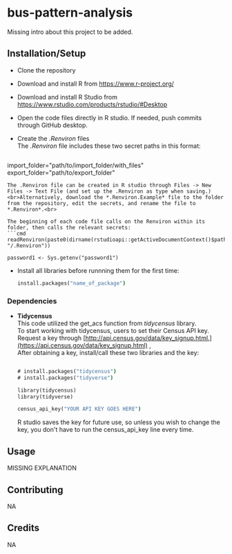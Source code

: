 # bus-pattern-analysis

Missing intro about this project to be added. 

## Installation/Setup

- Clone the repository
- Download and install R from https://www.r-project.org/
- Download and install R Studio from https://www.rstudio.com/products/rstudio/#Desktop
- Open the code files directly in R studio. If needed, push commits through GitHub desktop.
- Create the *.Renviron* files <br>
  The *.Renviron* file includes these two secret paths in this format:
  
  ```cmd
  
import_folder="path/to/import_folder/with_files"
export_folder="path/to/export_folder"

  ```
  The .Renviron file can be created in R studio through Files -> New Files -> Text File (and set up the .Renviron as type when saving.) <br>Alternatively, download the *.Renviron.Example* file to the folder from the repository, edit the secrets, and rename the file to *.Renviron*.<br>

  The beginning of each code file calls on the Renviron within its folder, then calls the relevant secrets:
  ```cmd
  readRenviron(paste0(dirname(rstudioapi::getActiveDocumentContext()$path), "/.Renviron"))

  password1 <- Sys.getenv("password1")
  ```
  
- Install all libraries before runnning them for the first time:
  ```cmd
  install.packages("name_of_package")
  ```
### Dependencies

- **Tidycensus** <br>
  This code utilized the get_acs function from *tidycensus* library. <br>
  To start working with tidycensus, users to set their Census API key. Request a key through [http://api.census.gov/data/key_signup.html.](https://api.census.gov/data/key_signup.html) ,<br>
  After obtaining a key, install/call these two libraries and the key:

  ```cmd
  
  # install.packages("tidycensus")
  # install.packages("tidyverse")
  
  library(tidycensus)
  library(tidyverse)
  
  census_api_key("YOUR API KEY GOES HERE")
  ```
  R studio saves the key for future use, so unless you wish to change the key, you don't have to run the census_api_key line every time. 

## Usage

MISSING EXPLANATION

## Contributing

NA

## Credits

NA

